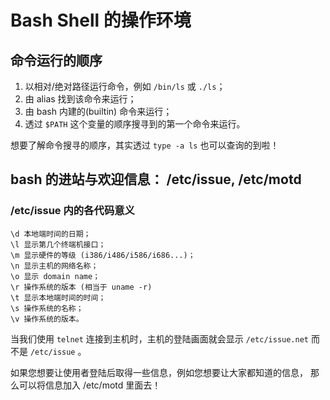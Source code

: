 # Bash Shell 的操作环境

## 命令运行的顺序
1. 以相对/绝对路径运行命令，例如 `/bin/ls` 或 `./ls`；
1. 由 alias 找到该命令来运行；
1. 由 bash 内建的(builtin) 命令来运行；
1. 透过 `$PATH` 这个变量的顺序搜寻到的第一个命令来运行。

想要了解命令搜寻的顺序，其实透过 `type -a ls` 也可以查询的到啦！

## bash 的进站与欢迎信息： /etc/issue, /etc/motd
### /etc/issue 内的各代码意义
```
\d 本地端时间的日期；
\l 显示第几个终端机接口；
\m 显示硬件的等级 (i386/i486/i586/i686...)；
\n 显示主机的网络名称；
\o 显示 domain name；
\r 操作系统的版本 (相当于 uname -r)
\t 显示本地端时间的时间；
\s 操作系统的名称；
\v 操作系统的版本。
```
当我们使用 `telnet` 连接到主机时，主机的登陆画面就会显示 `/etc/issue.net` 而不是 `/etc/issue` 。

如果您想要让使用者登陆后取得一些信息，例如您想要让大家都知道的信息， 那么可以将信息加入 /etc/motd 里面去！

